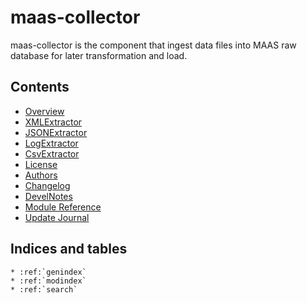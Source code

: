 # maas-collector

maas-collector is the component that ingest data files into MAAS raw database for later transformation and load. 


## Contents

* [Overview](readme)
* [XMLExtractor](xmlextractor)
* [JSONExtractor](jsonextractor)
* [LogExtractor](logextractor)
* [CsvExtractor](csvextractor)
* [License](license)
* [Authors](authors)
* [Changelog](changelog)
* [DevelNotes](devlog)
* [Module Reference](api/modules)
* [Update Journal](updatejournal)


## Indices and tables

```eval_rst
* :ref:`genindex`
* :ref:`modindex`
* :ref:`search`
```

[Sphinx]: http://www.sphinx-doc.org/
[Markdown]: https://daringfireball.net/projects/markdown/
[reStructuredText]: http://www.sphinx-doc.org/en/master/usage/restructuredtext/basics.html
[recommonmark]: https://recommonmark.readthedocs.io/en/latest
[autostructify]: https://recommonmark.readthedocs.io/en/latest/auto_structify.html
